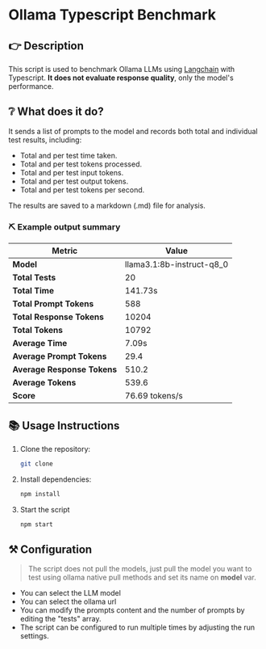 # Ollama Typescript Benchmark

## 👉 Description

This script is used to benchmark Ollama LLMs using [Langchain](https://js.langchain.com)
with Typescript. **It does not evaluate response quality**, only the model's performance.

## ❔ What does it do?

It sends a list of prompts to the model and records both total and individual test results, including:

-   Total and per test time taken.
-   Total and per test tokens processed.
-   Total and per test input tokens.
-   Total and per test output tokens.
-   Total and per test tokens per second.

The results are saved to a markdown (.md) file for analysis.

### ⛏️ Example output summary

| **Metric**                  | **Value**                 |
| --------------------------- | ------------------------- |
| **Model**                   | llama3.1:8b-instruct-q8_0 |
| **Total Tests**             | 20                        |
| **Total Time**              | 141.73s                   |
| **Total Prompt Tokens**     | 588                       |
| **Total Response Tokens**   | 10204                     |
| **Total Tokens**            | 10792                     |
| **Average Time**            | 7.09s                     |
| **Average Prompt Tokens**   | 29.4                      |
| **Average Response Tokens** | 510.2                     |
| **Average Tokens**          | 539.6                     |
| **Score**                   | 76.69 tokens/s            |

## 📚 Usage Instructions

1. Clone the repository:
    ```bash
    git clone
    ```
2. Install dependencies:
    ```bash
    npm install
    ```
3. Start the script
    ```bash
    npm start
    ```

## ⚒️ Configuration

> The script does not pull the models, just pull the model you want to test using ollama native pull methods and set its name on **model** var.

-   You can select the LLM model
-   You can select the ollama url
-   You can modify the prompts content and the number of prompts by editing the "tests" array.
-   The script can be configured to run multiple times by adjusting the run settings.
